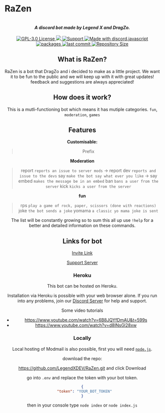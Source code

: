  # RaZen
<div align="center"> 
  <br>
  <strong><i>A discord bot made by Legend X and DragZo.</i></strong>
  <br>
  <br>
 
  <a href="https://github.com/LegendXDEV/RaZen/blob/master/LICENSE">
    <img src="https://img.shields.io/badge/license-gple74c3c.svg?style=for-the-badge" alt="GPL-3.0 License">
  </a>
  
  <a href="https://dashboard.heroku.com/">
    <img src="https://img.shields.io/badge/deploy_to-heroku-997FBC.svg?style=for-the-badge&logo=Heroku">
  </a>
 
  <a href="https://discord.gg/Fgw8gqq">
    <img src="https://img.shields.io/discord/402295226766721024.svg?label=Discord&logo=Discord&colorB=7289da&style=for-the-badge" alt="Support">
  </a>
  
  <a href="https://discord.js.org/#/">
    <img src="https://img.shields.io/badge/Made%20With-discord.js-blue.svg?style=for-the-badge&logo=javascript" alt="Made with discord.javascript">
  </a>

 
  <a href="https://github.com/LegendXDEV/RaZen/blob/master/package-lock.json">
    <img src="https://img.shields.io/badge/Packages%20-red?style=for-the-badge" alt="packages">
  </a>
  
   <a href="https://github.com/LegendXDEV/RaZen/commits/master">
    <img src="https://img.shields.io/github/last-commit/LegendXDEV/RaZen.svg" alt ="last commit">
  </a>

  <a href="https://github.com/LegendXDEV/RaZen/tree/master">
    <img src="https://img.shields.io/github/repo-size/LegendXDEV/RaZen.svg" alt="Repository Size">
  </a> 
 


## What is RaZen?

RaZen is a bot that DragZo and i decided to make as a little project. We want it to be fun to the public and we will keep up with it with great updates! feedback and suggestions are always appreciated!

## How does it work?

This is a mutli-functioning bot which means it has mutiple categories. `fun`, `moderation`, `games`

## Features

**Customisable:**
> Prefix 

**Moderation**
> report `reports an issue to server mods`
   -> report dev `reports and issue to the devs`
> say `make the bot say what ever you like`
   -> say embed `makes the message be in an embed`
> ban `bans a user from the server`
> kick `kicks a user from the server`
  
**fun**
> rps `play a game of rock, paper, scissors (done with reactions)`
> joke `the bot sends a joke` 
> yomama `a classic yo mama joke is sent`

The list will be constantly growing so to sum this all up use `!help` for a better and detailed information on these commands.

## Links for bot

[Invite Link](https://discordapp.com/api/oauth2/authorize?client_id=632371763489275906&permissions=2147347959&scope=bot) 

[Support Server](https://discord.gg/Fgw8gqq)

### Heroku

This bot can be hosted on Heroku.

Installation via Heroku is possible with your web browser alone. 
If you run into any problems, join our [Discord Server](https://discord.gg/Fgw8gqq) for help and support.

Some video tutorials

  * <https://www.youtube.com/watch?v=6B8JQYfDmAU&t=599s>
  * <https://www.youtube.com/watch?v=d8INsGl28xw>


### Locally

Local hosting of Modmail is also possible, first you will need [`node.js`](https://nodejs.org/en/).

download the repo:

https://github.com/LegendXDEV/RaZen.git and click Download

go into `.env` and replace the token with your bot token.

```json
{
  "token": "YOUR_BOT_TOKEN"
}
```

then in your console type
`node index` or `node index.js`
